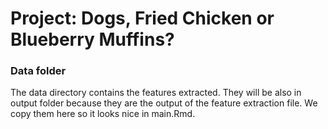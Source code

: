 # Project: Dogs, Fried Chicken or Blueberry Muffins? 

### Data folder

The data directory contains the features extracted. They will be also in output folder because they are the output of the feature extraction file. We copy them here so it looks nice in main.Rmd.